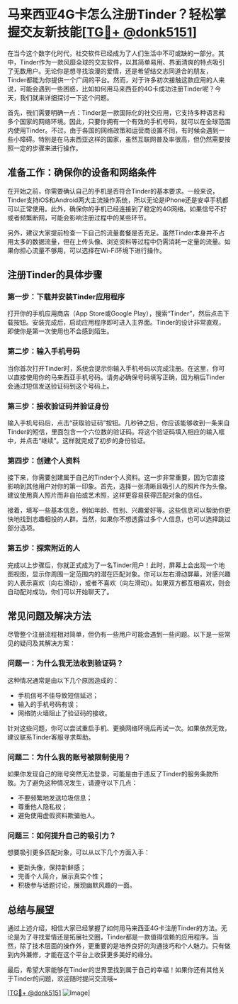 # 马来西亚4G卡怎么注册Tinder？轻松掌握交友新技能[[TG💪+ @donk5151](https://t.me/s/donk5151)]

在当今这个数字化时代，社交软件已经成为了人们生活中不可或缺的一部分。其中，Tinder作为一款风靡全球的交友软件，以其简单易用、界面清爽的特点吸引了无数用户。无论你是想寻找浪漫的爱情，还是希望结交志同道合的朋友，Tinder都能为你提供一个广阔的平台。然而，对于许多初次接触这款应用的人来说，可能会遇到一些困惑，比如如何用马来西亚的4G卡成功注册Tinder呢？今天，我们就来详细探讨一下这个问题。

首先，我们需要明确一点：Tinder是一款国际化的社交应用，它支持多种语言和多个国家的网络环境。因此，只要你拥有一个有效的手机号码，就可以在全球范围内使用Tinder。不过，由于各国的网络政策和运营商设置不同，有时候会遇到一些小障碍。特别是在马来西亚这样的国家，虽然互联网普及率很高，但仍然需要按照一定的步骤来进行操作。

## **准备工作：确保你的设备和网络条件**

在开始之前，你需要确认自己的手机是否符合Tinder的基本要求。一般来说，Tinder支持iOS和Android两大主流操作系统，所以无论是iPhone还是安卓手机都可以正常使用。此外，确保你的手机已经连接到了稳定的4G网络。如果信号不好或者频繁断网，可能会影响注册过程中的某些环节。

另外，建议大家提前检查一下自己的流量套餐是否充足。虽然Tinder本身并不占用太多的数据流量，但在上传头像、浏览资料等过程中仍需消耗一定量的流量。如果你担心流量不够用，可以选择在Wi-Fi环境下进行操作。

## **注册Tinder的具体步骤**

### 第一步：下载并安装Tinder应用程序

打开你的手机应用商店（App Store或Google Play），搜索“Tinder”，然后点击下载按钮。安装完成后，启动应用程序即可进入主界面。Tinder的设计非常直观，即使你是第一次使用也不会感到陌生。

### 第二步：输入手机号码

当你首次打开Tinder时，系统会提示你输入手机号码以完成注册。在这里，你可以直接使用你的马来西亚手机号码。请务必确保号码填写正确，因为稍后Tinder会通过短信发送验证码到这个号码上。

### 第三步：接收验证码并验证身份

输入手机号码后，点击“获取验证码”按钮。几秒钟之后，你应该能够收到一条来自Tinder的短信，里面包含一个六位数的验证码。将这个验证码填入相应的输入框中，并点击“继续”。这样就完成了初步的身份验证。

### 第四步：创建个人资料

接下来，你需要创建属于自己的Tinder个人资料。这一步非常重要，因为它直接影响到其他用户对你的第一印象。首先，选择一张清晰且吸引人的照片作为头像。建议使用真人照片而非自拍或艺术照，这样更容易获得匹配对象的信任。

接着，填写一些基本信息，例如年龄、性别、兴趣爱好等。这些信息可以帮助你更快地找到志趣相投的人群。当然，如果你不想透露过多个人信息，也可以选择跳过部分选项。

### 第五步：探索附近的人

完成以上步骤后，你就正式成为了一名Tinder用户！此时，屏幕上会出现一个地图视图，显示你周围一定范围内的潜在匹配对象。你可以左右滑动屏幕，对感兴趣的人表示喜欢（向右滑动），或者不喜欢（向左滑动）。如果双方都互相喜欢，则会自动配对成功，你们可以开始聊天了。

## **常见问题及解决方法**

尽管整个注册流程相对简单，但仍有一些用户可能会遇到一些问题。以下是一些常见的疑问及其解决方案：

### 问题一：为什么我无法收到验证码？

这种情况通常是由以下几个原因造成的：
- 手机信号不佳导致短信延迟；
- 输入的手机号码有误；
- 网络防火墙阻止了验证码的接收。

针对这些问题，你可以尝试重启手机、更换网络环境后再试一次。如果依然无效，建议联系Tinder客服寻求帮助。

### 问题二：为什么我的账号被限制使用？

如果你发现自己的账号突然无法登录，可能是由于违反了Tinder的服务条款所致。为了避免这种情况发生，请遵守以下几点：
- 不要频繁地发送垃圾信息；
- 尊重他人隐私权；
- 避免使用虚假资料欺骗他人。

### 问题三：如何提升自己的吸引力？

想要吸引更多匹配对象，可以从以下几个方面入手：
- 更新头像，保持新鲜感；
- 完善个人简介，展示真实个性；
- 积极参与话题讨论，展现幽默风趣的一面。

## **总结与展望**

通过上述介绍，相信大家已经掌握了如何用马来西亚4G卡注册Tinder的方法。无论是为了寻找爱情还是拓展社交圈，Tinder都是一款值得信赖的应用程序。当然，除了技术层面的操作外，更重要的是培养良好的沟通技巧和个人魅力。只有做到内外兼修，才能在这个平台上收获更多美好的缘分。

最后，希望大家能够在Tinder的世界里找到属于自己的幸福！如果你还有其他关于Tinder的问题，欢迎随时提问交流哦~

[[TG💪+ @donk5151](https://t.me/s/donk5151) ![Image](https://i.postimg.cc/rwNCRYN7/Snipaste-2025-04-30-17-27-05.png)]